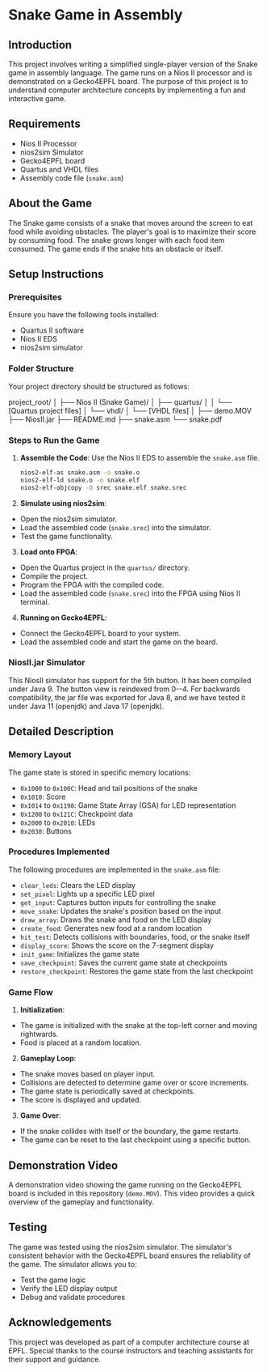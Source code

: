 # Snake Game in Assembly

## Introduction
This project involves writing a simplified single-player version of the Snake game in assembly language. The game runs on a Nios II processor and is demonstrated on a Gecko4EPFL board. The purpose of this project is to understand computer architecture concepts by implementing a fun and interactive game.

## Requirements
- Nios II Processor
- nios2sim Simulator
- Gecko4EPFL board
- Quartus and VHDL files
- Assembly code file (`snake.asm`)

## About the Game
The Snake game consists of a snake that moves around the screen to eat food while avoiding obstacles. The player's goal is to maximize their score by consuming food. The snake grows longer with each food item consumed. The game ends if the snake hits an obstacle or itself.

## Setup Instructions

### Prerequisites
Ensure you have the following tools installed:
- Quartus II software
- Nios II EDS
- nios2sim simulator

### Folder Structure
Your project directory should be structured as follows:

project_root/
│
├── Nios II (Snake Game)/
│ ├── quartus/
│ │ └── [Quartus project files]
│ └── vhdl/
│ └── [VHDL files]
│
├── demo.MOV
├── NiosII.jar
├── README.md
├── snake.asm
└── snake.pdf


### Steps to Run the Game
1. **Assemble the Code**: Use the Nios II EDS to assemble the `snake.asm` file.
   ```sh
   nios2-elf-as snake.asm -o snake.o
   nios2-elf-ld snake.o -o snake.elf
   nios2-elf-objcopy -O srec snake.elf snake.srec

2. **Simulate using nios2sim**:
- Open the nios2sim simulator.
- Load the assembled code (`snake.srec`) into the simulator.
- Test the game functionality.

3. **Load onto FPGA**:
- Open the Quartus project in the `quartus/` directory.
- Compile the project.
- Program the FPGA with the compiled code.
- Load the assembled code (`snake.srec`) into the FPGA using Nios II terminal.

4. **Running on Gecko4EPFL**:
- Connect the Gecko4EPFL board to your system.
- Load the assembled code and start the game on the board.

### NiosII.jar Simulator
This NiosII simulator has support for the 5th button. It has been compiled under Java 9. The button view is reindexed from 0--4. For backwards compatibility, the jar file was exported for Java 8, and we have tested it under Java 11 (openjdk) and Java 17 (openjdk).

## Detailed Description

### Memory Layout
The game state is stored in specific memory locations:
- `0x1000` to `0x100C`: Head and tail positions of the snake
- `0x1010`: Score
- `0x1014` to `0x1198`: Game State Array (GSA) for LED representation
- `0x1200` to `0x121C`: Checkpoint data
- `0x2000` to `0x2010`: LEDs
- `0x2030`: Buttons

### Procedures Implemented
The following procedures are implemented in the `snake.asm` file:
- `clear_leds`: Clears the LED display
- `set_pixel`: Lights up a specific LED pixel
- `get_input`: Captures button inputs for controlling the snake
- `move_snake`: Updates the snake's position based on the input
- `draw_array`: Draws the snake and food on the LED display
- `create_food`: Generates new food at a random location
- `hit_test`: Detects collisions with boundaries, food, or the snake itself
- `display_score`: Shows the score on the 7-segment display
- `init_game`: Initializes the game state
- `save_checkpoint`: Saves the current game state at checkpoints
- `restore_checkpoint`: Restores the game state from the last checkpoint

### Game Flow
1. **Initialization**:
- The game is initialized with the snake at the top-left corner and moving rightwards.
- Food is placed at a random location.

2. **Gameplay Loop**:
- The snake moves based on player input.
- Collisions are detected to determine game over or score increments.
- The game state is periodically saved at checkpoints.
- The score is displayed and updated.

3. **Game Over**:
- If the snake collides with itself or the boundary, the game restarts.
- The game can be reset to the last checkpoint using a specific button.

## Demonstration Video
A demonstration video showing the game running on the Gecko4EPFL board is included in this repository (`demo.MOV`). This video provides a quick overview of the gameplay and functionality.

## Testing
The game was tested using the nios2sim simulator. The simulator's consistent behavior with the Gecko4EPFL board ensures the reliability of the game. The simulator allows you to:
- Test the game logic
- Verify the LED display output
- Debug and validate procedures

## Acknowledgements
This project was developed as part of a computer architecture course at EPFL. Special thanks to the course instructors and teaching assistants for their support and guidance.

